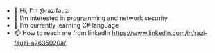 
<!---
razifauzi/razifauzi is a ✨ special ✨ repository because its `README.md` (this file) appears on your GitHub profile.
You can click the Preview link to take a look at your changes.
--->
- 👋 Hi, I’m @razifauzi
- 👀 I’m interested in programming and network security
- 🌱 I’m currently learning C# language
- 📫 How to reach me from linkedIn https://www.linkedin.com/in/razi-fauzi-a2635020a/


